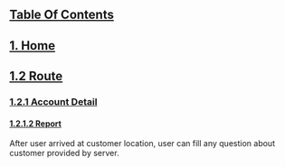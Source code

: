 ## [Table Of Contents](https://github.com/diohlicious/collection-management-app/blob/master/Doc/Table-Of-Contents.md)
## [1. Home](https://github.com/diohlicious/collection-management-app/blob/master/Doc/Menu.md)
## [1.2 Route](Route.md)
### [1.2.1 Account Detail](Account-Detail.md)
#### [1.2.1.2 Report](Report.md)  
After user arrived at customer location, user can fill any question about customer provided by server.
